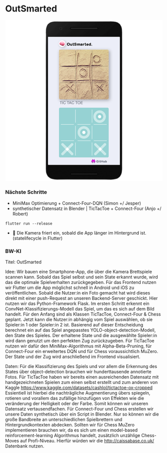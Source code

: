 # OutSmarted
![outSmarted](outsmarted.png)

### Nächste Schritte
- MiniMax Optimierung + Connect-Four-DQN (Simon +/ Jesper)
- synthetischer Datensatz in Blender | TicTacToe + Connect-Four (Anjo +/ Robert)

```
flutter run --release
```

- 🐛 Die Kamera friert ein, sobald die App länger im Hintergrund ist. (statelifecycle in Flutter)

### BW-KI
Titel: OutSmarted

Idee:
Wir bauen eine Smartphone-App, die über die Kamera Brettspiele scannen kann. Sobald das Spiel selbst und sein State erkannt wurde, wird das die optimale Spielverhalten zurückgegeben. Für das Frontend nutzen wir Flutter um die App möglichst schnell in Android und iOS zu veröffentlichen. Sobald die Nutzer:in ein Foto gemacht hat wird dieses direkt mit einer push-Request an unseren Backend-Server geschickt. Hier nutzen wir das Python-Framework Flask. Im ersten Schritt erkennt ein ConvNet-Klassifizierungs-Modell das Spiel, um das es sich auf dem Bild handelt. Für den Anfang sind als Klassen TicTacToe, Connect-Four & Chess geplant. Jetzt kann die Nutzer:in abhängig vom Spiel auswählen, ob sie Spieler:in 1 oder Spieler:in 2 ist. Basierend auf dieser Entscheidung berechnet ein auf das Spiel angepasstes YOLO-object-detection-Modell, den State des Spieles. Der erhaltene State und die ausgewählte Spieler:in wird dann genutzt um den perfekten Zug zurückzugeben. Für TicTacToe nutzen wir dafür den MiniMax-Algorithmus mit Alpha-Beta-Pruning, für Connect-Four ein erweitertes DQN und für Chess voraussichtlich MuZero. Der State und der Zug wird anschließend im Frontend visualisiert.

Daten:
Für die Klassifizierung des Spiels und vor allem die Erkennung des States über object-detection brauchen wir hunderttausende annotierte Fotos. Für TicTacToe haben wir bereits einen ausreichenden Datensatz mit handgezeichneten Spielen zum einen selbst erstellt und zum anderen von Kaggle https://www.kaggle.com/datasets/cashlol/tictactoe-ox-cropped Essientiell ist hierbei die nachträgliche Augmentierung übers spiegeln, rotieren und vorallem das zufällige hinzufügen von Effekten wie die veränderung der Helligkeit oder der Farbe. Somit können wir unseren Datensatz vertausendfachen. Für Connect-Four und Chess erstellen wir unsere Daten synthetisch über ein Script in Blender. Nur so können wir die große Bandbreite an unterschiedlichen Spielbrettern und Hintergrundkontexten abdecken. Sollten wir für Chess MuZero implementieren brauchen wir, da es sich um einen model-based reinforcement-learning Algorithmus handelt, zusätzlich unzählige Chess-Moves auf Profi-Niveau. Hierfür würden wir die http://caissabase.co.uk/ Datenbank nutzen.
